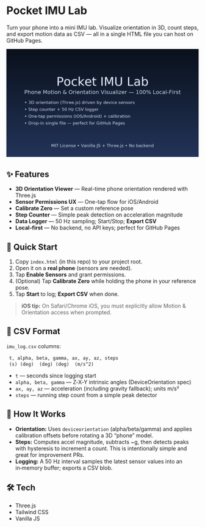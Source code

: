 # Pocket IMU Lab

Turn your phone into a mini IMU lab. Visualize orientation in 3D, count steps, and export motion data as CSV — all in a single HTML file you can host on GitHub Pages.

![Pocket IMU Lab Thumbnail](./pocket-imu-thumbnail.png)

## ✨ Features

* **3D Orientation Viewer** — Real-time phone orientation rendered with Three.js
* **Sensor Permissions UX** — One-tap flow for iOS/Android
* **Calibrate Zero** — Set a custom reference pose
* **Step Counter** — Simple peak detection on acceleration magnitude
* **Data Logger** — 50 Hz sampling; Start/Stop; **Export CSV**
* **Local‑first** — No backend, no API keys; perfect for GitHub Pages

## 🚀 Quick Start

1. Copy `index.html` (in this repo) to your project root.
2. Open it on a **real phone** (sensors are needed).
3. Tap **Enable Sensors** and grant permissions.
4. (Optional) Tap **Calibrate Zero** while holding the phone in your reference pose.
5. Tap **Start** to log; **Export CSV** when done.

> **iOS tip:** On Safari/Chrome iOS, you must explicitly allow Motion & Orientation access when prompted.

## 📁 CSV Format

`imu_log.csv` columns:

```
 t, alpha, beta, gamma, ax, ay, az, steps
 (s) (deg)  (deg) (deg)  (m/s^2)
```

* `t` — seconds since logging start
* `alpha, beta, gamma` — Z‑X‑Y intrinsic angles (DeviceOrientation spec)
* `ax, ay, az` — acceleration (including gravity fallback); units m/s²
* `steps` — running step count from a simple peak detector

## 🧠 How It Works

* **Orientation:** Uses `deviceorientation` (alpha/beta/gamma) and applies calibration offsets before rotating a 3D “phone” model.
* **Steps:** Computes accel magnitude, subtracts \~g, then detects peaks with hysteresis to increment a count. This is intentionally simple and great for improvement PRs.
* **Logging:** A 50 Hz interval samples the latest sensor values into an in‑memory buffer; exports a CSV blob.

## 🛠️ Tech

* Three.js
* Tailwind CSS
* Vanilla JS 
